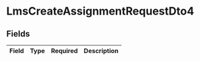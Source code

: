 # LmsCreateAssignmentRequestDto4


## Fields

| Field       | Type        | Required    | Description |
| ----------- | ----------- | ----------- | ----------- |
